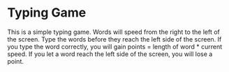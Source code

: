 # Typing Game

This is a simple typing game. Words will speed from the right to the left of the screen. Type the words before they reach the left side of the screen. If you type the word correctly, you will gain points = length of word * current speed. If you let a word reach the left side of the screen, you will lose a point.
